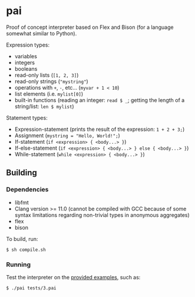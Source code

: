 # pai

Proof of concept interpreter based on Flex and Bison (for a language somewhat
similar to Python).

Expression types:

* variables
* integers
* booleans
* read-only lists (`[1, 2, 3]`)
* read-only strings (`"mystring"`)
* operations with `+`, `-`, etc... (`myvar + 1 < 10`)
* list elements (i.e. `mylist[0]`)
* built-in functions (reading an integer: `read $ _`; getting the length of a
  string/list: `len $ mylist`)

Statement types:

* Expression-statement (prints the result of the expression: `1 + 2 + 3;`)
* Assignment (`mystring = "Hello, World!";`)
* If-statement (`if <expression> { <body...> }`)
* If-else-statement (`if <expression> { <body...> } else { <body...> }`)
* While-statement (`while <expression> { <body...> }`)

## Building

### Dependencies

* libfmt
* Clang version >= 11.0 (cannot be compiled with GCC because of some syntax
  limitations regarding non-trivial types in anonymous aggregates)
* flex
* bison

To build, run:

```
$ sh compile.sh
```

### Running

Test the interpreter on the [provided examples](./tests), such as:

```
$ ./pai tests/3.pai
```
